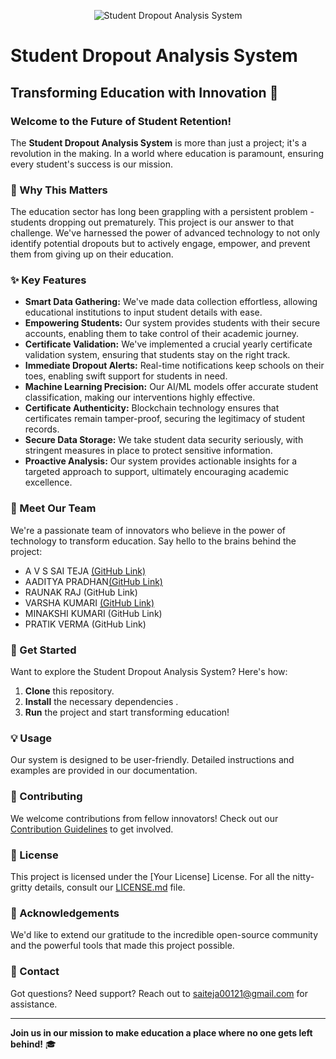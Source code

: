 <p align="center">
  <img src="project-image.jpg" alt="Student Dropout Analysis System">
</p>

# Student Dropout Analysis System

## Transforming Education with Innovation 🚀

### Welcome to the Future of Student Retention!

The **Student Dropout Analysis System** is more than just a project; it's a revolution in the making. In a world where education is paramount, ensuring every student's success is our mission.

### 🌟 Why This Matters

The education sector has long been grappling with a persistent problem - students dropping out prematurely. This project is our answer to that challenge. We've harnessed the power of advanced technology to not only identify potential dropouts but to actively engage, empower, and prevent them from giving up on their education.

### ✨ Key Features

- **Smart Data Gathering:** We've made data collection effortless, allowing educational institutions to input student details with ease.
- **Empowering Students:** Our system provides students with their secure accounts, enabling them to take control of their academic journey.
- **Certificate Validation:** We've implemented a crucial yearly certificate validation system, ensuring that students stay on the right track.
- **Immediate Dropout Alerts:** Real-time notifications keep schools on their toes, enabling swift support for students in need.
- **Machine Learning Precision:** Our AI/ML models offer accurate student classification, making our interventions highly effective.
- **Certificate Authenticity:** Blockchain technology ensures that certificates remain tamper-proof, securing the legitimacy of student records.
- **Secure Data Storage:** We take student data security seriously, with stringent measures in place to protect sensitive information.
- **Proactive Analysis:** Our system provides actionable insights for a targeted approach to support, ultimately encouraging academic excellence.

### 👥 Meet Our Team

We're a passionate team of innovators who believe in the power of technology to transform education. Say hello to the brains behind the project:

- A V S SAI TEJA [(GitHub Link)](https://github.com/saiteja2108/)
- AADITYA PRADHAN[(GitHub Link)](https://github.com/AadityaPradhan-8584)
- RAUNAK RAJ (GitHub Link)
- VARSHA KUMARI [(GitHub Link)](https://github.com/Varshajha5)
- MINAKSHI KUMARI (GitHub Link)
- PRATIK VERMA (GitHub Link)

### 🚀 Get Started

Want to explore the Student Dropout Analysis System? Here's how:

1. **Clone** this repository.
2. **Install** the necessary dependencies .
3. **Run** the project and start transforming education!

### 💡 Usage

Our system is designed to be user-friendly. Detailed instructions and examples are provided in our documentation.

### 💪 Contributing

We welcome contributions from fellow innovators! Check out our [Contribution Guidelines](CONTRIBUTING.md) to get involved.

### 📝 License

This project is licensed under the [Your License] License. For all the nitty-gritty details, consult our [LICENSE.md](LICENSE.md) file.

### 🙏 Acknowledgements

We'd like to extend our gratitude to the incredible open-source community and the powerful tools that made this project possible.

### 📧 Contact

Got questions? Need support? Reach out to saiteja00121@gmail.com for assistance.

---

**Join us in our mission to make education a place where no one gets left behind!** 🎓
